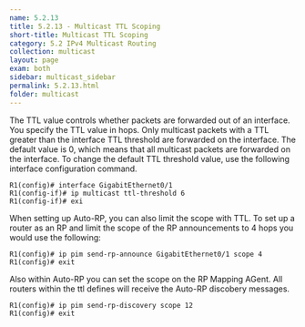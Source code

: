 ```yaml
---
name: 5.2.13
title: 5.2.13 - Multicast TTL Scoping
short-title: Multicast TTL Scoping
category: 5.2 IPv4 Multicast Routing
collection: multicast
layout: page
exam: both
sidebar: multicast_sidebar
permalink: 5.2.13.html
folder: multicast
---
```

The TTL value controls whether packets are forwarded out of an interface. You specify the TTL value in hops. Only multicast packets with a TTL greater than the interface TTL threshold are forwarded on the interface. The default value is 0, which means that all multicast packets are forwarded on the interface. To change the default TTL threshold value, use the following interface configuration command.
```
R1(config)# interface GigabitEthernet0/1
R1(config-if)# ip multicast ttl-threshold 6
R1(config-if)# exi
```

When setting up Auto-RP, you can also limit the scope with TTL. To set up a router as an RP and limit the scope of the RP announcements to 4 hops you would use the following:
```
R1(config)# ip pim send-rp-announce GigabitEthernet0/1 scope 4
R1(config)# exit
```
Also within Auto-RP you can set the scope on the RP Mapping AGent. All routers within the ttl defines will receive the Auto-RP discobery messages.
```
R1(config)# ip pim send-rp-discovery scope 12
R1(config)# exit
```
